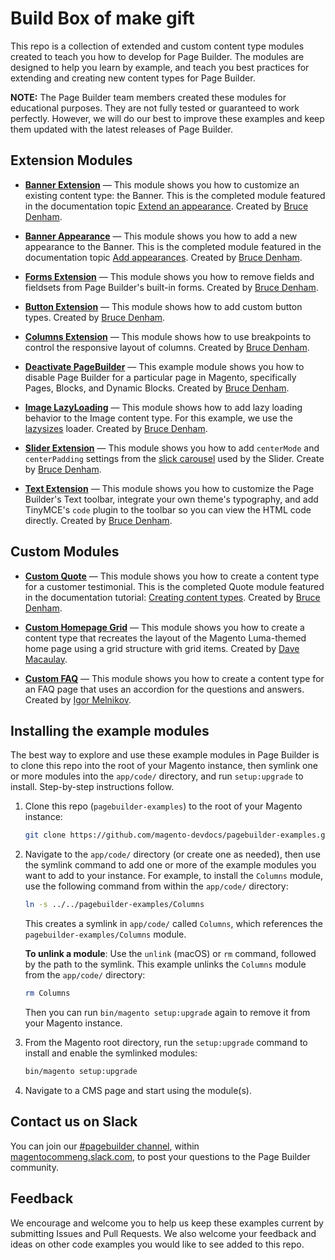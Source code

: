 # Build Box of make gift

This repo is a collection of extended and custom content type modules created to teach you how to develop for Page Builder. The modules are designed to help you learn by example, and teach you best practices for extending and creating new content types for Page Builder.

**NOTE:**
The Page Builder team members created these modules for educational purposes. They are not fully tested or guaranteed to work perfectly. However, we will do our best to improve these examples and keep them updated with the latest releases of Page Builder.

## Extension Modules

-  **[Banner Extension](BannerExt/Extension/)** — This module shows you how to customize an existing content type: the Banner. This is the completed module featured in the documentation topic [Extend an appearance](https://devdocs.magento.com/page-builder/docs/content-types/extend/extend-appearances.html). Created by [Bruce Denham](https://github.com/bdenham).

-  **[Banner Appearance](BannerApp/Appearance/)** — This module shows you how to add a new appearance to the Banner. This is the completed module featured in the documentation topic [Add appearances](https://devdocs.magento.com/page-builder/docs/content-types/extend/add-appearances.html). Created by [Bruce Denham](https://github.com/bdenham).

-  **[Forms Extension](Forms/Extension/)** — This module shows you how to remove fields and fieldsets from Page Builder's built-in forms. Created by [Bruce Denham](https://github.com/bdenham).

-  **[Button Extension](Button/Extension/)** — This module shows how to add custom button types. Created by [Bruce Denham](https://github.com/bdenham).

-  **[Columns Extension](Columns/Extension/)** — This module shows how to use breakpoints to control the responsive layout of columns. Created by [Bruce Denham](https://github.com/bdenham).

-  **[Deactivate PageBuilder](Deactivate/PageBuilder/)** — This example module shows you how to disable Page Builder for a particular page in Magento, specifically Pages, Blocks, and Dynamic Blocks. Created by [Bruce Denham](https://github.com/bdenham).

-  **[Image LazyLoading](Image/LazyLoading/)** — This module shows how to add lazy loading behavior to the Image content type. For this example, we use the [lazysizes](https://github.com/aFarkas/lazysizes) loader. Created by [Bruce Denham](https://github.com/bdenham).

-  **[Slider Extension](Slider/Extension/)** — This module shows you how to add `centerMode` and `centerPadding` settings from the [slick carousel](https://kenwheeler.github.io/slick/) used by the Slider. Create by [Bruce Denham](https://github.com/bdenham).

-  **[Text Extension](Text/Extension/)** — This module shows you how to customize the Page Builder's Text toolbar, integrate your own theme's typography, and add TinyMCE's `code` plugin to the toolbar so you can view the HTML code directly. Created by [Bruce Denham](https://github.com/bdenham).

## Custom Modules

-  **[Custom Quote](Quote/Custom/)** — This module shows you how to create a content type for a customer testimonial. This is the completed Quote module featured in the documentation tutorial: [Creating content types](https://devdocs.magento.com/page-builder/docs/content-types/create/introduction.html). Created by [Bruce Denham](https://github.com/bdenham).

-  **[Custom Homepage Grid](Grid/Custom/)** — This module shows you how to create a content type that recreates the layout of the Magento Luma-themed home page using a grid structure with grid items. Created by [Dave Macaulay](https://github.com/davemacaulay).

-  **[Custom FAQ](FAQ/Custom/)** — This module shows you how to create a content type for an FAQ page that uses an accordion for the questions and answers. Created by [Igor Melnikov](https://github.com/melnikovi).

## Installing the example modules

The best way to explore and use these example modules in Page Builder is to clone this repo into the root of your Magento instance, then symlink one or more modules into the `app/code/` directory, and run `setup:upgrade` to install. Step-by-step instructions follow.

1. Clone this repo (`pagebuilder-examples`) to the root of your Magento instance:

    ```bash
    git clone https://github.com/magento-devdocs/pagebuilder-examples.git
    ```

1. Navigate to the `app/code/` directory (or create one as needed), then use the symlink command to add one or more of the example modules you want to add to your instance. For example, to install the `Columns` module, use the following command from within the `app/code/` directory:

    ```bash
    ln -s ../../pagebuilder-examples/Columns
    ```

    This creates a symlink in `app/code/` called `Columns`, which references the `pagebuilder-examples/Columns` module.

    **To unlink a module**: Use the `unlink` (macOS) or `rm` command, followed by the path to the symlink. This example unlinks the `Columns` module from the `app/code/` directory:

    ```bash
    rm Columns
    ```

    Then you can run `bin/magento setup:upgrade` again to remove it from your Magento instance.

1. From the Magento root directory, run the `setup:upgrade` command to install and enable the symlinked modules:

   ```bash
   bin/magento setup:upgrade
   ```

1. Navigate to a CMS page and start using the module(s).

## Contact us on Slack
You can join our [#pagebuilder channel](https://magentocommeng.slack.com/messages/CHB455HPF), within [magentocommeng.slack.com](https://magentocommeng.slack.com/), to post your questions to the Page Builder community.

## Feedback

We encourage and welcome you to help us keep these examples current by submitting Issues and Pull Requests. We also welcome your feedback and ideas on other code examples you would like to see added to this repo.
